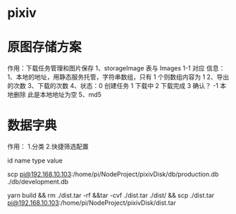 # pixiv

# 原图存储方案

作用：下载任务管理和图片保存
1、storageImage 表与 Images 1-1 对应
信息：
1、本地的地址，用静态服务托管，字符串数组，只有 1 个则数组内容为 1
2、导出的次数
3、下载的次数
4、状态：0 创建任务 1 下载中 2 下载完成 3 确认？ -1 本地删除 此是本地地址为空
5、md5

# 数据字典

作用： 1.分类 2.快捷筛选配置

id
name
type
value

scp pi@192.168.10.103:/home/pi/NodeProject/pixivDisk/db/production.db ./db/development.db

yarn build && rm ./dist.tar -rf &&tar -cvf ./dist.tar ./dist/ && scp ./dist.tar pi@192.168.10.103:/home/pi/NodeProject/pixivDisk/dist.tar
